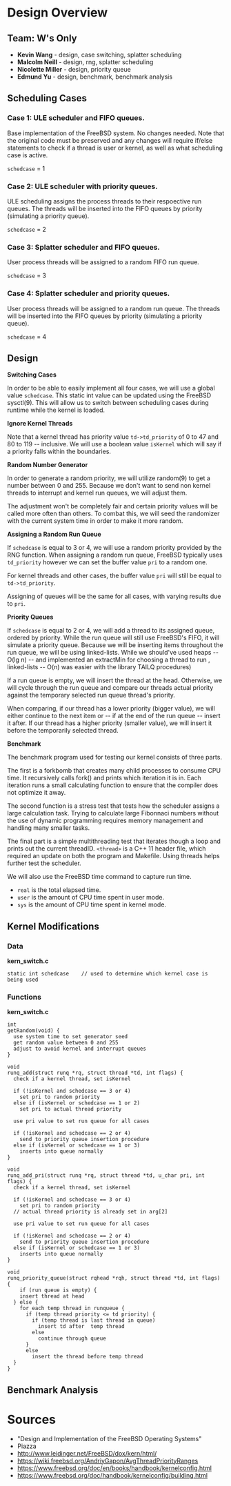 # Design Overview 

## Team: W's Only

* **Kevin Wang** - design, case switching, splatter scheduling
* **Malcolm Neill** - design, rng, splatter scheduling
* **Nicolette Miller** - design, priority queue
* **Edmund Yu** - design, benchmark, benchmark analysis

## Scheduling Cases

### Case 1: ULE scheduler and FIFO queues.

Base implementation of the FreeBSD system. No changes needed. Note that the original code must be preserved and 
any changes will require if/else statements to check if a thread is user or kernel, as well as what scheduling case is active.

```schedcase``` = 1

### Case 2: ULE scheduler with priority queues.

ULE scheduling assigns the process threads to their respoective run queues. 
The threads will be inserted into the FIFO queues by priority (simulating a priority queue). 

```schedcase``` = 2

### Case 3: Splatter scheduler and FIFO queues.

User process threads will be assigned to a random FIFO run queue.

```schedcase``` = 3

### Case 4: Splatter scheduler and priority queues.

User process threads will be assigned to a random run queue.
The threads will be inserted into the FIFO queues by priority (simulating a priority queue).

```schedcase``` = 4

## Design

**Switching Cases**

In order to be able to easily implement all four cases, we will use a global value ```schedcase```. 
This static int value can be updated using the FreeBSD sysctl(9). 
This will allow us to switch between scheduling cases during runtime while the kernel is loaded.

**Ignore Kernel Threads**

Note that a kernel thread has priority value ```td->td_priority``` of 0 to 47 and 80 to 119 -- inclusive. 
We will use a boolean value ```isKernel``` which will say if a priority falls within the boundaries.

**Random Number Generator**

In order to generate a random priority, we will utilize random(9) to get a number between 0 and 255.
Because we don't want to send non kernel threads to interrupt and kernel run queues, we will adjust them.

The adjustment won't be completely fair and certain priority values will be called more often than others.
To combat this, we will seed the randomizer with the current system time in order to make it more random.

**Assigning a Random Run Queue**

If ```schedcase``` is equal to 3 or 4, we will use a random priority provided by the RNG function.
When assigning a random run queue, FreeBSD typically uses ```td_priority``` however we can set the buffer value ```pri```
to a random one.

For kernel threads and other cases, the buffer value ```pri``` will still be equal to ```td->td_priority```.

Assigning of queues will be the same for all cases, with varying results due to ```pri```.

**Priority Queues**

If ```schedcase``` is equal to 2 or 4, we will add a thread to its assigned queue, ordered by priority. 
While the run queue will still use FreeBSD's FIFO, it will simulate a priority queue. 
Because we will be inserting items throughout the run queue, we will be using linked-lists.
While we should've used heaps -- O(lg n) -- and implemented an extractMin for choosing a thread to run , 
linked-lists -- O(n) was easier with the library TAILQ procedures)

If a run queue is empty, we will insert the thread at the head. Otherwise, 
we will cycle through the run queue and compare our threads actual priority against 
the temporary selected run queue thread's priority.

When comparing, if our thread has a lower priority (bigger value), we will either continue to the next item
or -- if at the end of the run queue -- insert it after. If our thread has a higher priority (smaller value), 
we will insert it before the temporarily selected thread.

**Benchmark**

The benchmark program used for testing our kernel consists of three parts.

The first is a forkbomb that creates many child processes to consume CPU time. 
It recursively calls fork() and prints which iteration it is in. 
Each iteration runs a small calculating function to ensure that the compiler does not optimize it away.

The second function is a stress test that tests how the scheduler assigns a large calculation task. 
Trying to calculate large Fibonnaci numbers without the use of dynamic programming requires memory management 
and handling many smaller tasks. 

The final part is a simple multithreading test that iterates though a loop and prints out the current threadID. 
```<thread>``` is a C++ 11 header file, which required an update on both the program and Makefile. 
Using threads helps further test the scheduler.

We will also use the FreeBSD time command to capture run time.
* ```real``` is the total elapsed time.
* ```user``` is the amount of CPU time spent in user mode.
* ```sys``` is the amount of CPU time spent in kernel mode.
## Kernel Modifications

### Data 

**kern_switch.c**
```
static int schedcase	// used to determine which kernel case is being used
```

### Functions

**kern_switch.c**

```
int
getRandom(void) {
  use system time to set generator seed
  get random value between 0 and 255
  adjust to avoid kernel and interrupt queues
}
```

```
void
runq_add(struct runq *rq, struct thread *td, int flags) {
  check if a kernel thread, set isKernel

  if (!isKernel and schedcase == 3 or 4)
    set pri to random priority
  else if (isKernel or schedcase == 1 or 2)
    set pri to actual thread priority

  use pri value to set run queue for all cases

  if (!isKernel and schedcase == 2 or 4)
    send to priority queue insertion procedure
  else if (isKernel or schedcase == 1 or 3)
    inserts into queue normally
}
```

```
void
runq_add_pri(struct runq *rq, struct thread *td, u_char pri, int flags) {
  check if a kernel thread, set isKernel

  if (!isKernel and schedcase == 3 or 4)
    set pri to random priority
  // actual thread priority is already set in arg[2]

  use pri value to set run queue for all cases

  if (!isKernel and schedcase == 2 or 4)
    send to priority queue insertion procedure
  else if (isKernel or schedcase == 1 or 3)
    inserts into queue normally
}
```

```
void
runq_priority_queue(struct rqhead *rqh, struct thread *td, int flags)
{
	if (run queue is empty) {
    insert thread at head
  } else {
    for each temp thread in runqueue {
      if (temp thread priority <= td priority) {
        if (temp thread is last thread in queue)
          insert td after  temp thread
        else
          continue through queue
      }
      else 
        insert the thread before temp thread
  }
}      
```

## Benchmark Analysis















# Sources
* "Design and Implementation of the FreeBSD Operating Systems"
* Piazza
* http://www.leidinger.net/FreeBSD/dox/kern/html/
* https://wiki.freebsd.org/AndriyGapon/AvgThreadPriorityRanges
* https://www.freebsd.org/doc/en/books/handbook/kernelconfig.html
* https://www.freebsd.org/doc/handbook/kernelconfig/building.html


